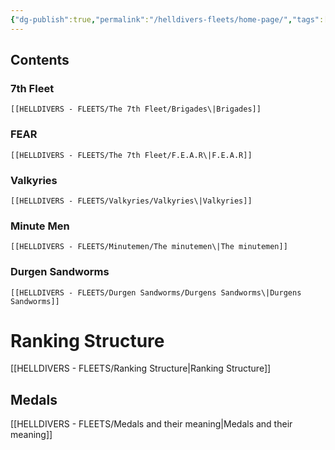 ```yaml
---
{"dg-publish":true,"permalink":"/helldivers-fleets/home-page/","tags":["gardenEntry"]}
---
```


## Contents

### 7th Fleet
	[[HELLDIVERS - FLEETS/The 7th Fleet/Brigades\|Brigades]]

### FEAR
	[[HELLDIVERS - FLEETS/The 7th Fleet/F.E.A.R\|F.E.A.R]]

### Valkyries
	[[HELLDIVERS - FLEETS/Valkyries/Valkyries\|Valkyries]]

### Minute Men
	[[HELLDIVERS - FLEETS/Minutemen/The minutemen\|The minutemen]]

### Durgen Sandworms
	[[HELLDIVERS - FLEETS/Durgen Sandworms/Durgens Sandworms\|Durgens Sandworms]]

# Ranking Structure
[[HELLDIVERS - FLEETS/Ranking Structure\|Ranking Structure]]

## Medals
[[HELLDIVERS - FLEETS/Medals and their meaning\|Medals and their meaning]]